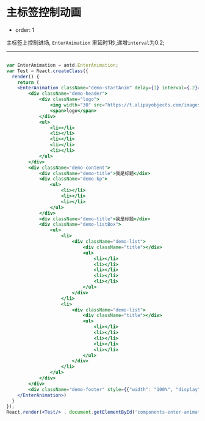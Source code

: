 # 主标签控制动画

- order: 1

主标签上控制进场, `EnterAnimation` 里延时1秒,递增`interval`为0.2;

---

````jsx

var EnterAnimation = antd.EnterAnimation;
var Test = React.createClass({
  render() {
    return (
    <EnterAnimation className="demo-startAnim" delay={1} interval={.2}>
        <div className="demo-header">
            <div className="logo">
                <img width="30" src="https://t.alipayobjects.com/images/rmsweb/T1B9hfXcdvXXXXXXXX.svg" />
                <span>logo</span>
            </div>
            <ul>
                <li></li>
                <li></li>
                <li></li>
                <li></li>
                <li></li>
            </ul>
        </div>
        <div className="demo-content">
            <div className="demo-title">我是标题</div>
            <div className="demo-kp">
                <ul>
                    <li></li>
                    <li></li>
                    <li></li>
                </ul>
            </div>
            <div className="demo-title">我是标题</div>
            <div className="demo-listBox">
                <ul>
                    <li>
                        <div className="demo-list">
                            <div className="title"></div>
                            <ul>
                                <li></li>
                                <li></li>
                                <li></li>
                                <li></li>
                                <li></li>
                            </ul>
                        </div>
                    </li>
                    <li>
                        <div className="demo-list">
                            <div className="title"></div>
                            <ul>
                                <li></li>
                                <li></li>
                                <li></li>
                                <li></li>
                                <li></li>
                            </ul>
                        </div>
                    </li>
                </ul>
            </div>
        </div>
        <div className="demo-footer" style={{"width": "100%", "display": "table", "float": "left"}}></div>
    </EnterAnimation>)
  }
});
React.render(<Test/> , document.getElementById('components-enter-animation-demo-label'));

````
<style>
.demo-startAnim {
  width: 400px;
  text-align: center;
  overflow: hidden;
  margin: 20px auto;
}
.demo-startAnim .demo-header {
  width: 100%;
  background: #ebedee;
  height: 30px;
}
.demo-startAnim .demo-header ul {
  float: right;
  margin-right: 10px;
}
.demo-startAnim .demo-header ul li {
  width: 30px;
  height: 30px;
  float: left;
  background: #e4e4e4;
  margin-left: 2px;
}
.demo-startAnim .demo-header ul li:before {
  margin: 10px auto;
  width: 10px;
  height: 10px;
  background: #ebeded;
}
.demo-startAnim .demo-header .logo {
  float: left;
  margin: 0px auto 0 10px;
  line-height: 32px;
}
.demo-startAnim .demo-header .logo img{
  margin:auto
}
.demo-startAnim .demo-header .logo span {
  display: block;
  float: right;
}
.demo-startAnim .demo-content {
  width: 80%;
  margin: 10px auto;
}
.demo-startAnim .demo-content .demo-title {
  background: #a4a4a4;
  width: 40%;
  height: 20px;
  line-height: 20px;
  color: #ebeded;
}
.demo-startAnim .demo-content .demo-listBox {
  margin-top: 10px;
}
.demo-startAnim .demo-content .demo-listBox > ul > li {
  float: left;
  width: 47.5%;
  overflow: hidden;
}
.demo-startAnim .demo-content .demo-listBox > ul > li:last-child {
  margin-left: 5%;
}
.demo-startAnim .demo-content .demo-listBox .demo-list .title {
  height: 25px;
  background: #cacaca;
  overflow: hidden;
}
.demo-startAnim .demo-content .demo-listBox .demo-list .title:before {
  width: 50%;
  height: 5px;
  background: #ebeded;
  margin: 10px auto;
}
.demo-startAnim .demo-content .demo-listBox .demo-list ul li {
  height: 20px;
  background: #ebeded;
  border-bottom: 1px solid #cacaca;
  overflow: hidden;
  padding: 5px 15px;
}
.demo-startAnim .demo-content .demo-listBox .demo-list ul li:before {
  width: 20px;
  height: 10px;
  background: #cacaca;
  float: left;
}
.demo-startAnim .demo-content .demo-listBox .demo-list ul li:after {
  width: 60%;
  height: 5px;
  background: #cacaca;
  float: left;
  margin-left: 10px;
  margin-top: 2px;
}
.demo-startAnim .demo-content .demo-kp {
  margin: 10px auto;
}
.demo-startAnim .demo-content .demo-kp ul li {
  display: inline-block;
  width: 30%;
  height: 30px;
  background: #cacaca;
  color: #ebeded;
  text-align: left;
  padding: 10px;
  margin-right: calc(1%);
}
.demo-startAnim .demo-content .demo-kp ul li:last-child {
  margin-right: 0%;
}
.demo-startAnim .demo-content .demo-kp ul li:after {
  width: 60%;
  height: 5px;
  background: #ebeded;
  float: left;
  margin-top: 2px;
}
.demo-startAnim .demo-content .demo-kp ul li:before {
  background: #ebeded;
  float: left;
  width: 10px;
  height: 10px;
  margin-right: 10%;
}
.demo-startAnim .demo-footer {
  margin-top: 10px;
  background: #cacaca;
  height: 30px;
  float: left;
  width: 100%;
}
.demo-startAnim .demo-footer:before {
  width: 60%;
  height: 5px;
  background: #ededed;
  margin: 5px auto 0;
}
.demo-startAnim .demo-footer:after {
  width: 30%;
  height: 5px;
  background: #ededed;
  margin: 5px auto;
}
.demo-startAnim .demo-header ul li:before,
.demo-startAnim .demo-content .demo-kp ul li:before,
.demo-startAnim .demo-content .demo-kp ul li:after,
.demo-startAnim .demo-content .demo-listBox .demo-list .title:before,
.demo-startAnim .demo-content .demo-listBox .demo-list ul li:before,
.demo-startAnim .demo-content .demo-listBox .demo-list ul li:after,
.demo-startAnim .demo-footer:before,
.demo-startAnim .demo-footer:after {
  display: block;
  content: "";
}

</style>
